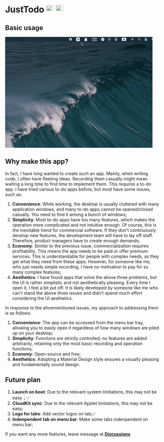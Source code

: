 # JustTodo <image src="./resources/TrayIcon.svg" style="width: 24px; height: 24px; just"> <image src="./resources/AppIcon.svg" style="width: 24px; height: 24px;">

## Basic usage
![guide](./art/just-todo.gif)

## Why make this app?
In fact, I have long wanted to create such an app. Mainly, when writing code, I often have fleeting ideas. Recording them casually might mean waiting a long time to find time to implement them. This requires a to-do app. I have tried various to-do apps before, but most have some issues, such as:
1. **Convenience**: While working, the desktop is usually cluttered with many application windows, and many to-do apps cannot be opened/closed casually. You need to find it among a bunch of windows;
2. **Simplicity**: Most to-do apps have too many features, which makes the operation more complicated and not intuitive enough. Of course, this is the inevitable trend for commercial software. If they don't continuously develop new features, the development team will have to lay off staff. Therefore, product managers have to create enough demands;
3. **Economy**: Similar to the previous issue, commercialization requires profitability. This means the app needs to be paid or offer premium services. This is understandable for people with complex needs, as they get what they need from these apps. However, for someone like me, who just needs simple recording, I have no motivation to pay for so many complex features;
4. **Aesthetics**: I have found apps that solve the above three problems, but the UI is rather simplistic and not aesthetically pleasing. Every time I open it, I feel a bit put off. It is likely developed by someone like me who can't stand the above three issues and didn't spend much effort considering the UI aesthetics.

In response to the aforementioned issues, my approach to addressing them is as follows:
1. **Convenience**: The app can be accessed from the menu bar tray, allowing you to easily open it regardless of how many windows are piled up on your desktop;
2. **Simplicity**: Functions are strictly controlled; no features are added arbitrarily, retaining only the most basic recording and operation functions;
3. **Economy**: Open-source and free;
4. **Aesthetics**: Adopting a Material Design style ensures a visually pleasing and fundamentally sound design.

## Future plan
1. **Launch on boot**: Due to the relevant system limitations, this may not be easy；✅
2. **CloudKit sync**: Due to the relevant Applet limitations, this may not be easy;
3. **Logo for tabs**: Add vector logos on tab;✅
4. **Indenpendent tab on menu bar**: Make some tabs indenpendent on menu bar;

If you want any more features, leave message at **[Discussions](https://github.com/boybeak/JustTodo/discussions)**.
